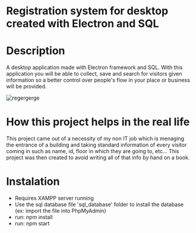 # Registration system for desktop created with Electron and SQL

# Description
A desktop application made with Electron framework and SQL. With this application you will be able to collect, save and search for visitors given information so a better control over people's flow in your place or business will be provided.


![regergerge](https://user-images.githubusercontent.com/99507279/232141237-4cbd7257-0b5d-4ac1-be1d-94021afbb13c.PNG)




# How this project helps in the real life
This project came out of a necessity of my non IT job which is menaging the entrance of a building and taking standard information of every visitor coming in such as name, id, floor in which they are going to, etc... 
This project was then created to avoid writing all of that info by hand on a book.


# Instalation
- Requires XAMPP server running <br>
- Use the sql database file 'sql_database' folder to install the database (ex: import the file into PhpMyAdmin) <br>
- run: npm install <br>
- run: npm start

 
